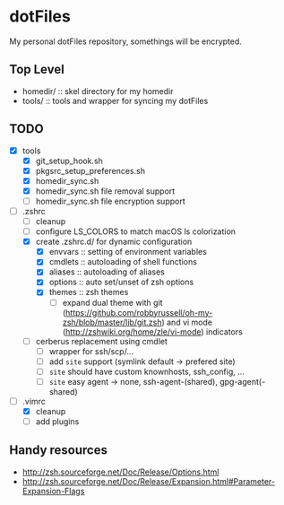 # dotFiles
My personal dotFiles repository, somethings will be encrypted.

## Top Level
- homedir/ :: skel directory for my homedir
- tools/   :: tools and wrapper for syncing my dotFiles

## TODO
- [X] tools
  - [X] git_setup_hook.sh
  - [X] pkgsrc_setup_preferences.sh
  - [X] homedir_sync.sh
  - [X] homedir_sync.sh file removal support
  - [ ] homedir_sync.sh file encryption support
- [ ] .zshrc
  - [ ] cleanup
  - [ ] configure LS_COLORS to match macOS ls colorization
  - [X] create .zshrc.d/ for dynamic configuration
    - [X] envvars :: setting of environment variables
    - [X] cmdlets :: autoloading of shell functions
    - [X] aliases :: autoloading of aliases
    - [X] options :: auto set/unset of zsh options
    - [X] themes  :: zsh themes
      - [ ] expand dual theme with git (https://github.com/robbyrussell/oh-my-zsh/blob/master/lib/git.zsh) and vi mode (http://zshwiki.org/home/zle/vi-mode) indicators
  - [ ] cerberus replacement using cmdlet
    - [ ] wrapper for ssh/scp/...
    - [ ] add ``site`` support (symlink default -> prefered site)
    - [ ] ``site`` should have custom knownhosts, ssh_config, ...
    - [ ] ``site`` easy agent -> none, ssh-agent-(shared), gpg-agent(-shared)
- [ ] .vimrc
  - [X] cleanup
  - [ ] add plugins

## Handy resources
- http://zsh.sourceforge.net/Doc/Release/Options.html
- http://zsh.sourceforge.net/Doc/Release/Expansion.html#Parameter-Expansion-Flags
